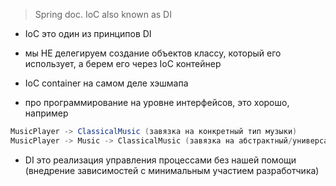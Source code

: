 > Spring doc. IoC also known as DI

- IoC это один из принципов DI
- мы НЕ делегируем создание объектов классу, который его использует, а берем его через IoC контейнер
- IoC сontainer на самом деле хэшмапа

- про программирование на уровне интерфейсов, это хорошо, например

```java
MusicPlayer -> ClassicalMusic (завязка на конкретный тип музыки)
MusicPlayer -> Music -> СlassicalMusic (завязка на абстрактный/универсальный тип музыки)
```

- DI это реализация управления процессами без нашей помощи (внедрение зависимостей с минимальным участием разработчика)

